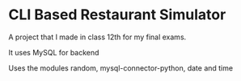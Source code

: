 # CLI Based Restaurant Simulator
A project that I made in class 12th for my final exams.

It uses MySQL for backend

Uses the modules random, mysql-connector-python, date and time
